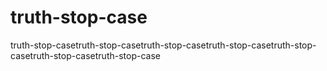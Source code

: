 # truth-stop-case
truth-stop-casetruth-stop-casetruth-stop-casetruth-stop-casetruth-stop-casetruth-stop-casetruth-stop-case
